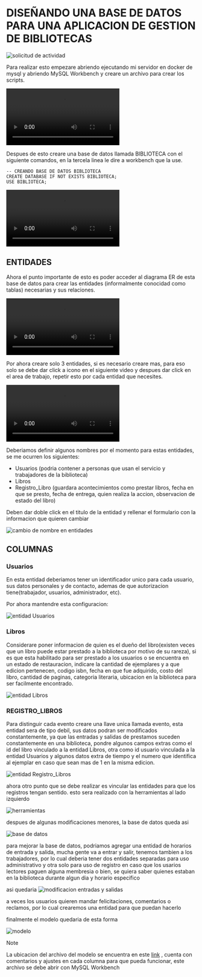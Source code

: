 # DISEÑANDO UNA BASE DE DATOS PARA UNA APLICACION DE GESTION DE BIBLIOTECAS

![solicitud de actividad](image.png)

Para realizar esto empezare abriendo ejecutando mi servidor en docker de mysql y abriendo MySQL Workbench y creare un archivo para crear los scripts.

<video controls src="20240414-1511-36.0812541.mp4" title="Title"></video>

Despues de esto creare una base de datos llamada BIBLIOTECA con el siguiente comandos, en la tercela linea le dire a workbench que la use.

```MySQL
-- CREANDO BASE DE DATOS BIBLIOTECA
CREATE DATABASE IF NOT EXISTS BIBLIOTECA;
USE BIBLIOTECA;
```

<video controls src="20240414-1515-25.8117486.mp4" title="Title"></video>

## ENTIDADES

Ahora el punto importante de esto es poder acceder al diagrama ER de esta base de datos para crear las entidades (informalmente conocidad como tablas) necesarias y sus relaciones.

<video controls src="20240414-1517-22.4026042.mp4" title="Title"></video>

Por ahora creare solo 3 entidades, si es necesario creare mas, para eso solo se debe dar click a icono en el siguiente video y despues dar click en el area de trabajo, repetir esto por cada entidad que necesites.

<video controls src="20240414-1521-43.8503530.mp4" title="Title"></video>

Deberiamos definir algunos nombres por el momento para estas entidades, se me ocurren los siguientes:

- Usuarios (podria contener a personas que usan el servicio y trabajadores de la biblioteca)
- Libros
- Registro_Libro (guardara acontecimientos como prestar libros, fecha en que se presto, fecha de entrega, quien realiza la accion, observacion de estado del libro)

Deben dar doble click en el titulo de la entidad y rellenar el formulario con la informacion que quieren cambiar

![cambio de nombre en entidades](image-1.png)

## COLUMNAS

### Usuarios
En esta entidad deberiamos tener un identificador unico para cada usuario, sus datos personales y de contacto, ademas de que autorizacion tiene(trabajador, usuarios, administrador, etc).

Por ahora mantendre esta configuracion:

![entidad Usuarios](image-2.png)

### Libros

Considerare poner informacion de quien es el dueño del libro(existen veces que un libro puede estar prestado a la biblioteca por motivo de su rareza), si es que esta habilitado para ser prestado a los usuarios o se encuentra en un estado de restauracion, indicare la cantidad de ejemplares y a que edicion pertenecen, codigo isbn, fecha en que fue adquirido, costo del libro, cantidad de paginas, categoria literaria, ubicacion en la biblioteca para ser facilmente encontrado.

![entidad Libros](image-3.png)

### REGISTRO_LIBROS

Para distinguir cada evento creare una llave unica llamada evento, esta entidad sera de tipo debil, sus datos podran ser modificados constantemente, ya que las entradas y salidas de prestamos suceden constantemente en una biblioteca, pondre algunos campos extras como el id del libro vinculado a la entidad Libros, otra como id usuario vinculada a la entidad Usuarios y algunos datos extra de tiempo y el numero que identifica al ejemplar en caso que sean mas de 1 en la misma edicion.

![entidad Registro_Libros](image-4.png)

ahora otro punto que se debe realizar es vincular las entidades para que los registros tengan sentido. esto sera realizado con la herramientas al lado izquierdo

![herramientas](image-5.png)

despues de algunas modificaciones menores, la base de datos queda asi

![base de datos](image-6.png)

para mejorar la base de datos, podriamos agregar una entidad de horarios de entrada y salida, mucha gente va a entrar y salir, tenemos tambien a los trabajadores, por lo cual deberia tener dos entidades separadas para uso administrativo y otra solo para uso de registro en caso que los usarios lectores paguen alguna membresia o bien, se quiera saber quienes estaban en la biblioteca durante algun dia y horario especifico

asi quedaria
![modificacion entradas y salidas](image-7.png)

a veces los usuarios quieren mandar felicitaciones, comentarios o reclamos, por lo cual crearemos una entidad para que puedan hacerlo

finalmente el modelo quedaria de esta forma

![modelo](image-8.png)

> [!NOTE]
> La ubicacion del archivo del modelo se encuentra en este [link](modelo%20biblioteca.mwb)
> , cuenta con comentarios y ajustes en cada columna para que pueda funcionar, este archivo se debe abrir con MySQL Workbench